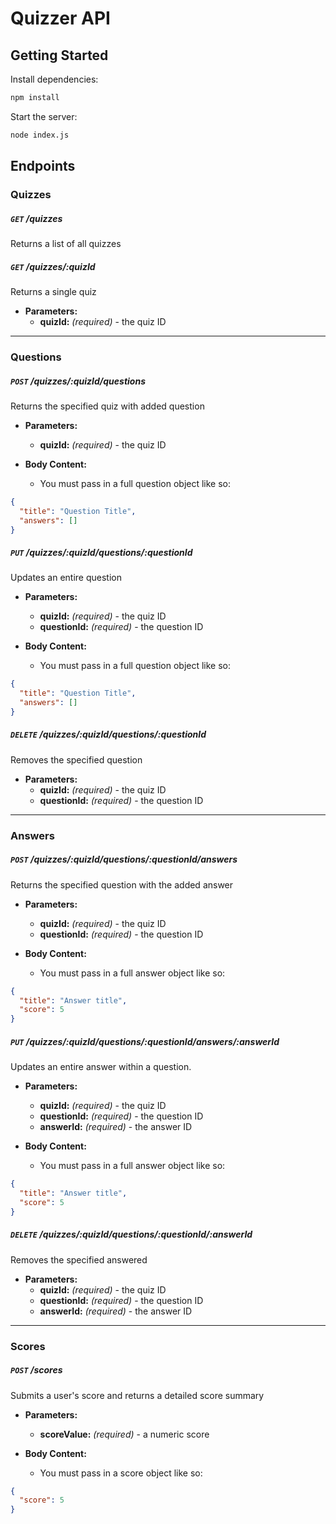 # Quizzer API

## Getting Started
Install dependencies:

```bash
npm install
```

Start the server:

```bash
node index.js
```

## Endpoints

### Quizzes

##### `GET` /quizzes  
Returns a list of all quizzes

##### `GET` /quizzes/:quizId  
Returns a single quiz

* **Parameters:**  
  * **quizId:** *(required)* <String> - the quiz ID

-----------------------------------------------

### Questions

##### `POST` /quizzes/:quizId/questions  
Returns the specified quiz with added question

* **Parameters:**  
  * **quizId:** *(required)* <String> - the quiz ID


* **Body Content:**  
  * You must pass in a full question object like so:

```json
{
  "title": "Question Title",
  "answers": []
}
```

##### `PUT` /quizzes/:quizId/questions/:questionId  
Updates an entire question

* **Parameters:**  
  * **quizId:** *(required)* <String> - the quiz ID
  * **questionId:** *(required)* <String> - the question ID


* **Body Content:**  
  * You must pass in a full question object like so:

```json
{
  "title": "Question Title",
  "answers": []
}
```

##### `DELETE` /quizzes/:quizId/questions/:questionId  
Removes the specified question

* **Parameters:**  
  * **quizId:** *(required)* <String> - the quiz ID
  * **questionId:** *(required)* <String> - the question ID

-----------------------------------------------

### Answers

##### `POST` /quizzes/:quizId/questions/:questionId/answers  
Returns the specified question with the added answer

* **Parameters:**  
  * **quizId:** *(required)* <String> - the quiz ID
  * **questionId:** *(required)* <String> - the question ID


* **Body Content:**  
  * You must pass in a full answer object like so:

```json
{
  "title": "Answer title",
  "score": 5
}
```

##### `PUT` /quizzes/:quizId/questions/:questionId/answers/:answerId  
Updates an entire answer within a question.

* **Parameters:**  
  * **quizId:** *(required)* <String> - the quiz ID
  * **questionId:** *(required)* <String> - the question ID
  * **answerId:** *(required)* <String> - the answer ID


* **Body Content:**  
  * You must pass in a full answer object like so:

```json
{
  "title": "Answer title",
  "score": 5
}
```

##### `DELETE` /quizzes/:quizId/questions/:questionId/:answerId  
Removes the specified answered

* **Parameters:**  
  * **quizId:** *(required)* <String> - the quiz ID
  * **questionId:** *(required)* <String> - the question ID
  * **answerId:** *(required)* <String> - the answer ID

-----------------------------------------------

### Scores

##### `POST` /scores  
Submits a user's score and returns a detailed score summary

* **Parameters:**  
  * **scoreValue:** *(required)* <Integer> - a numeric score


* **Body Content:**  
  * You must pass in a score object like so:

```json
{
  "score": 5
}
```